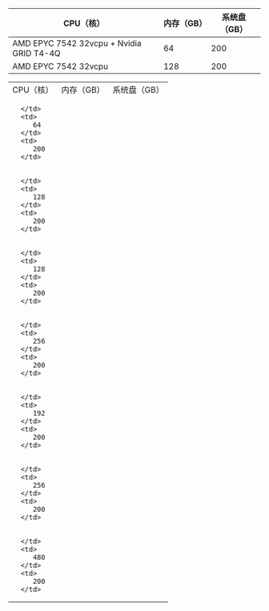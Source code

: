 | CPU（核） | 内存（GB） | 系统盘（GB） |
|-----|-----|-----------|
| AMD EPYC 7542 32vcpu + Nvidia GRID T4-4Q | 64 | 200 |
| AMD EPYC 7542 32vcpu | 128 | 200 |

<table>
   <tr>
      <td>
         CPU（核）
      </td>
      <td>
         内存（GB）
      </td>
      <td>
         系统盘（GB）
      </td>
   </tr>
   <tr>
      <td>
         
      </td>
      <td>
         64
      </td>
      <td>
         200
      </td>
   </tr>
   <tr>
      <td>
         
      </td>
      <td>
         128
      </td>
      <td>
         200
      </td>
   </tr>
   <tr>
      <td>
         
      </td>
      <td>
         128
      </td>
      <td>
         200
      </td>
   </tr>
   <tr>
      <td>
         
      </td>
      <td>
         256
      </td>
      <td>
         200
      </td>
   </tr>
   <tr>
      <td>
         
      </td>
      <td>
         192
      </td>
      <td>
         200
      </td>
   </tr>
   <tr>
      <td>
         
      </td>
      <td>
         256
      </td>
      <td>
         200
      </td>
   </tr>
   <tr>
      <td>
         
      </td>
      <td>
         480
      </td>
      <td>
         200
      </td>
   </tr>
</table>
